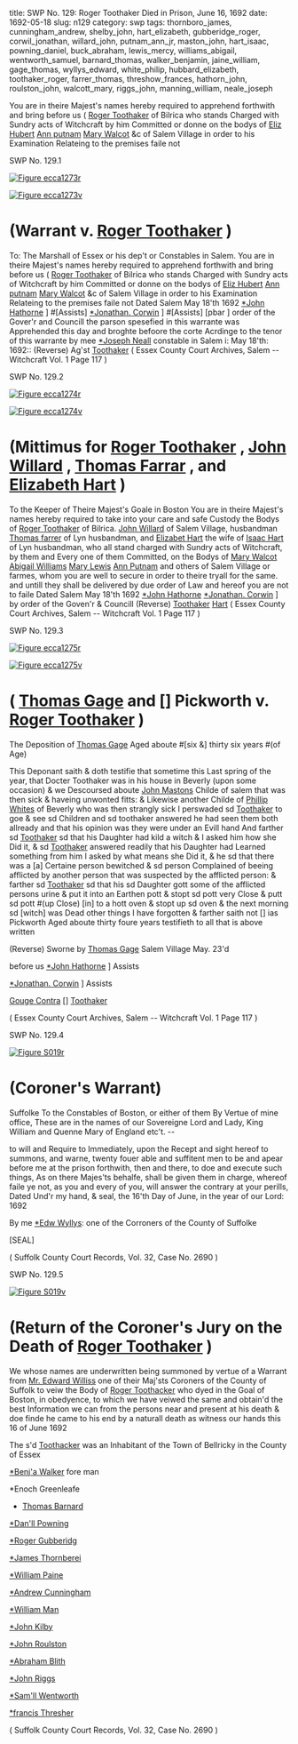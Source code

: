 title: SWP No. 129: Roger Toothaker Died in Prison, June 16, 1692
date: 1692-05-18
slug: n129
category: swp
tags: thornboro_james, cunningham_andrew, shelby_john, hart_elizabeth, gubberidge_roger, corwil_jonathan, willard_john, putnam_ann_jr, maston_john, hart_isaac, powning_daniel, buck_abraham, lewis_mercy, williams_abigail, wentworth_samuel, barnard_thomas, walker_benjamin, jaine_william, gage_thomas, wyllys_edward, white_philip, hubbard_elizabeth, toothaker_roger, farrer_thomas, threshow_frances, hathorn_john, roulston_john, walcott_mary, riggs_john, manning_william, neale_joseph




You are in theire Majest's names hereby required to apprehend forthwith and
						bring before us ( [Roger Toothaker](/tag/toothaker_roger.html)
						of Bilrica who stands Charged with Sundry acts of Witchcraft by him
						Committed or donne on the bodys of [Eliz Hubert](/tag/hubbard_elizabeth.html)
						[Ann putnam](/tag/putnam_ann_jr.html)
						[Mary Walcot](/tag/walcott_mary.html) &c of Salem
						Village in order to his Examination Relateing to the premises faile not 

<div markdown class="doc" id="n129.1">

<div class="doc_id">SWP No. 129.1</div>


<span markdown class="figure">[![Figure ecca1273r](archives/ecca/thumb/ecca1273r.jpg)](archives/ecca/large/ecca1273r.jpg)</span>

<span markdown class="figure">[![Figure ecca1273v](archives/ecca/thumb/ecca1273v.jpg)](archives/ecca/large/ecca1273v.jpg)</span>

# (Warrant v. [Roger Toothaker](/tag/toothaker_roger.html) )
To: The Marshall of Essex or his dep't or Constables  in Salem. 
You are in theire Majest's names hereby required to apprehend forthwith and bring before us ( [Roger Toothaker](/tag/toothaker_roger.html) of Bilrica who stands Charged with Sundry acts of Witchcraft by him Committed or donne on the bodys of [Eliz Hubert](/tag/hubbard_elizabeth.html) [Ann putnam](/tag/putnam_ann_jr.html) [Mary Walcot](/tag/walcott_mary.html) &c of Salem Village in order to his Examination Relateing to the premises faile not
Dated Salem  May 18'th 1692  [*John Hathorne](/tag/hathorn_john.html) ] #[Assists] [*Jonathan. Corwin](/tag/corwil_jonathan.html) ] #[Assists] [pbar ] order of the Gover'r and Councill  the parson spesefied in this warrante was Apprehended this day and broghte befoore the corte Acrdinge to the tenor of this warrante by mee  [*Joseph Neall](/tag/neale_joseph.html) constable in Salem i: May 18'th: 1692:: (Reverse)  Ag'st [Toothaker](/tag/toothaker_roger.html) ( Essex County Court Archives, Salem -- Witchcraft Vol. 1 Page 117 )

</div>



<div markdown class="doc" id="n129.2">

<div class="doc_id">SWP No. 129.2</div>


<span markdown class="figure">[![Figure ecca1274r](archives/ecca/thumb/ecca1274r.jpg)](archives/ecca/large/ecca1274r.jpg)</span>

<span markdown class="figure">[![Figure ecca1274v](archives/ecca/thumb/ecca1274v.jpg)](archives/ecca/large/ecca1274v.jpg)</span>

# (Mittimus for [Roger Toothaker](/tag/toothaker_roger.html) , [John Willard](/tag/willard_john.html) , [Thomas Farrar](/tag/farrer_thomas.html) , and [Elizabeth Hart](/tag/hart_elizabeth.html) )
To the Keeper of Theire Majest's Goale  in Boston 
You are in theire Majest's names hereby required to take into your care and safe Custody the Bodys of [Roger Toothaker](/tag/toothaker_roger.html) of Bilrica. [John Willard](/tag/willard_john.html) of Salem Village, husbandman [Thomas farrer](/tag/farrer_thomas.html) of Lyn husbandman, and [Elizabet Hart](/tag/hart_elizabeth.html) the wife of [Isaac Hart](/tag/hart_isaac.html) of Lyn husbandman, who all stand charged with Sundry acts of Witchcraft, by them and Every one of them Committed, on the Bodys of [Mary Walcot](/tag/walcott_mary.html) [Abigail Williams](/tag/williams_abigail.html) [Mary Lewis](/tag/lewis_mercy.html) [Ann Putnam](/tag/putnam_ann_jr.html) and others of Salem Village or farmes, whom you are well to secure in order to theire tryall for the same. and untill they shall be delivered by due order of Law and hereof you are not to faile
Dated Salem  May 18'th 1692  [*John Hathorne](/tag/hathorn_john.html) [*Jonathan. Corwin](/tag/corwil_jonathan.html) ] by order of the Goven'r & Councill (Reverse)  [Toothaker](/tag/toothaker_roger.html) [Hart](/tag/hart_elizabeth.html) ( Essex County Court Archives, Salem -- Witchcraft Vol. 1 Page 117 )

</div>



<div markdown class="doc" id="n129.3">

<div class="doc_id">SWP No. 129.3</div>


<span markdown class="figure">[![Figure ecca1275r](archives/ecca/thumb/ecca1275r.jpg)](archives/ecca/large/ecca1275r.jpg)</span>

<span markdown class="figure">[![Figure ecca1275v](archives/ecca/thumb/ecca1275v.jpg)](archives/ecca/large/ecca1275v.jpg)</span>

# ( [Thomas Gage](/tag/gage_thomas.html) and [] Pickworth v. [Roger Toothaker](/tag/toothaker_roger.html) )

The Deposition of [Thomas Gage](/tag/gage_thomas.html) Aged aboute #[six &] thirty six years #(of Age)

This Deponant saith & doth testifie that sometime this Last spring of the year, that Docter Toothaker was in his house in Beverly (upon some occasion) & we Descoursed aboute [John Mastons](/tag/maston_john.html) Childe of salem that was then sick & haveing unwonted fitts: & Likewise another Childe of [Phillip Whites](/tag/white_philip.html) of Beverly who was then strangly sick I perswaded sd [Toothaker](/tag/toothaker_roger.html) to goe & see sd Children and sd toothaker answered he had seen them both allready and that his opinion was they were under an Evill hand And farther sd [Toothaker](/tag/toothaker_roger.html) sd that his Daughter had kild a witch & I asked him how she Did it, & sd [Toothaker](/tag/toothaker_roger.html) answered readily that his Daughter had Learned something from  him I asked by what means she Did it, & he sd that there was a [a] Certaine person bewitched & sd person Complained of beeing afflicted by another person that was suspected by the afflicted person: & farther sd [Toothaker](/tag/toothaker_roger.html) sd that his sd Daughter gott some of the afflicted persons urine & put it into an Earthen pott & stopt sd pott very Close & putt sd pott #(up Close) [in] to a hott oven & stopt up sd oven & the next morning sd [witch] was Dead other things I have forgotten & farther saith not [] ias Pickworth Aged aboute thirty foure years testifieth to all that is above written

(Reverse) Sworne by [Thomas Gage](/tag/gage_thomas.html) Salem Village May. 23'd 

before us [*John Hathorne](/tag/hathorn_john.html) ] Assists

[*Jonathan. Corwin](/tag/corwil_jonathan.html) ] Assists

[Gouge Contra](/tag/gage_thomas.html) [] [Toothaker](/tag/toothaker_roger.html)

( Essex County Court Archives, Salem -- Witchcraft Vol. 1 Page 117 )


</div>



<div markdown class="doc" id="n129.4">

<div class="doc_id">SWP No. 129.4</div>


<span markdown class="figure">[![Figure S019r](archives/Suffolk/small/S019A.jpg)](archives/Suffolk/large/S019A.jpg)</span>

# (Coroner's Warrant) 

Suffolke To the Constables of Boston, or either of them By Vertue of mine office, These are in the names of our Sovereigne Lord and Lady, King William and Quenne Mary of England etc't. --

to will and Require to Immediately, upon the Recept and sight hereof to summons, and warne, twenty fouer able and suffitent men to be and apear before me at the prison forthwith, then and there, to doe and execute such things, As on there Majes'ts behalfe, shall be given them in charge, whereof faile ye not, as you and every of you, will answer the contrary at your perills, Dated Und'r my hand, & seal, the 16'th Day of June, in the year of our Lord: 1692

By me [*Edw Wyllys](/tag/wyllys_edward.html): one of the Corroners of the County of Suffolke

[SEAL] 

( Suffolk County Court Records, Vol. 32, Case No. 2690 )


</div>



<div markdown class="doc" id="n129.5">

<div class="doc_id">SWP No. 129.5</div>


<span markdown class="figure">[![Figure S019v](archives/Suffolk/small/S019B.jpg)](archives/Suffolk/large/S019B.jpg)</span>

# (Return of the Coroner's Jury on the Death of [Roger Toothaker](/tag/toothaker_roger.html) )

We whose names are underwritten being summoned by vertue of a Warrant from [Mr. Edward Williss](/tag/wyllys_edward.html) one of their Maj'sts Coroners of the County of Suffolk to veiw the Body of [Roger Toothacker](/tag/toothaker_roger.html) who dyed in the Goal of Boston, in obedyence, to which we have veiwed the same and obtain'd the best Information we can from the persons near and present at his death & doe finde he came to his end by a naturall death as witness our hands this 16 of June 1692 

The s'd [Toothacker](/tag/toothaker_roger.html) was an Inhabitant of the Town of Bellricky in the County of Essex

[*Benj'a Walker](/tag/walker_benjamin.html) fore man

*Enoch Greenleafe 

* [Thomas Barnard](/tag/barnard_thomas.html)

[*Dan'll Powning](/tag/powning_daniel.html)

[*Roger Gubberidg](/tag/gubberidge_roger.html)

[*James Thornberei](/tag/thornboro_james.html)

[*William Paine](/tag/jaine_william.html)

[*Andrew Cunningham](/tag/cunningham_andrew.html)

[*William Man](/tag/manning_william.html)

[*John Kilby](/tag/shelby_john.html)

[*John Roulston](/tag/roulston_john.html)

[*Abraham Blith](/tag/buck_abraham.html)

[*John Riggs](/tag/riggs_john.html)

[*Sam'll Wentworth](/tag/wentworth_samuel.html)

[*francis Thresher](/tag/threshow_frances.html)

( Suffolk County Court Records, Vol. 32, Case No. 2690 )


</div>

